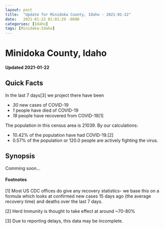 ```yaml
---
layout: post
title:  "Update for Minidoka County, Idaho - 2021-01-22"
date:   2021-01-22 01:01:29 -0600
categories: [Idaho]
tags: [Minidoka-Idaho]
---
```


# Minidoka County, Idaho
#### Updated 2021-01-22

## Quick Facts

In the last 7 days[3] we project there have been
- *30* new cases of COVID-19
- *1* people have died of COVID-19
- *18* people have recovered from COVID-19[1]

The population in this census area is 21039. By our calculations:
- 10.42% of the population have had COVID-19.[2]
- 0.57% of the population or 120.0 people are actively fighting the virus.

## Synopsis

Comming soon...


#### Footnotes

[1] Most US CDC offices do give any recovery statistics- we base this on a formula which looks at confirmed new cases
15 days ago (the average recovery time) and deaths over the last 7 days.

[2] Herd Immunity is thought to take effect at around ~70-80%

[3] Due to reporting delays, this data may be incomplete.
 
    